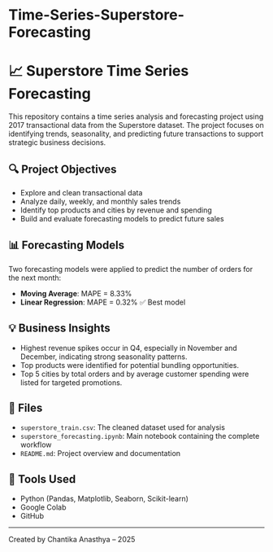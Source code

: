# Time-Series-Superstore-Forecasting

# 📈 Superstore Time Series Forecasting

This repository contains a time series analysis and forecasting project using 2017 transactional data from the Superstore dataset. The project focuses on identifying trends, seasonality, and predicting future transactions to support strategic business decisions.

## 🔍 Project Objectives
- Explore and clean transactional data
- Analyze daily, weekly, and monthly sales trends
- Identify top products and cities by revenue and spending
- Build and evaluate forecasting models to predict future sales

## 📊 Forecasting Models
Two forecasting models were applied to predict the number of orders for the next month:
- **Moving Average**: MAPE = 8.33%
- **Linear Regression**: MAPE = 0.32% ✅ Best model

## 💡 Business Insights
- Highest revenue spikes occur in Q4, especially in November and December, indicating strong seasonality patterns.
- Top products were identified for potential bundling opportunities.
- Top 5 cities by total orders and by average customer spending were listed for targeted promotions.

## 📁 Files
- `superstore_train.csv`: The cleaned dataset used for analysis
- `superstore_forecasting.ipynb`: Main notebook containing the complete workflow
- `README.md`: Project overview and documentation

## 🚀 Tools Used
- Python (Pandas, Matplotlib, Seaborn, Scikit-learn)
- Google Colab
- GitHub
---
Created by Chantika Anasthya – 2025
